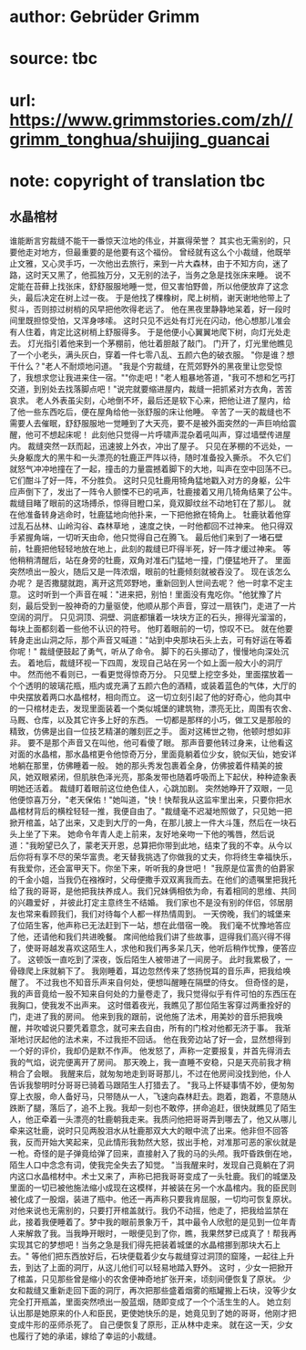 # author: Gebrüder Grimm
# source: tbc
# url: https://www.grimmstories.com/zh//grimm_tonghua/shuijing_guancai
# note: copyright of translation tbc

## 水晶棺材 

谁能断言穷裁缝不能干一番惊天泣地的伟业，并赢得荣誉？
其实也无需别的，只要他走对地方，但最重要的是他要有这个福份。
曾经就有这么个小裁缝，他既举止文雅，又心灵手巧，一次他出去旅行，来到一片大森林，由于不知方向，迷了路，这时天又黑了，他孤独万分，又无别的法子，当务之急是找张床来睡。
说不定能在苔藓上找张床，舒舒服服地睡一觉，但又害怕野兽，所以他便放弃了这念头，最后决定在树上过一夜。
于是他找了棵橡树，爬上树梢，谢天谢地他带上了熨斗，否则掠过树梢的风早把他吹得老远了。
他在黑夜里静静地呆着，好一段时间里既担惊受怕，又浑身哆嗦。
这时只见不远处有灯光在闪动，他心想那儿准会有人住着，肯定比这树梢上舒服得多。
于是他便小心翼翼地爬下树，向灯光处走去。
灯光指引着他来到一个茅棚前，他壮着胆敲了敲门。
门开了，灯光里他瞧见了一个小老头，满头灰白，穿着一件七零八乱、五颜六色的破衣服。
"你是谁？想干什么？"老人不耐烦地问道。
"我是个穷裁缝，在荒郊野外的黑夜里让您受惊了，我想求您让我进来住一宿。""你走吧！"老人粗暴地答道，"我可不想和乞丐打交道，到别处去找落脚点吧！"说完就要缩进屋内，裁缝一把抓紧对方衣角，苦苦哀求。
老人外表虽尖刻，心地倒不坏，最后还是软下心来，把他让进了屋内，给了他一些东西吃后，便在屋角给他一张舒服的床让他睡。
辛苦了一天的裁缝也不需要人去催眠，舒舒服服地一觉睡到了大天亮，要不是被外面突然的一声巨响给震醒，他可不想起床呢！
此刻他只觉得一片呼啸声混杂着吼叫声，穿过墙壁传进屋内。
裁缝突然一跃而起，迅速披上外衣，冲出了屋子。
只见在茅棚的不远处，一头身躯庞大的黑牛和一头漂亮的牡鹿正严阵以待，随时准备投入撕杀。
不久它们就怒气冲冲地撞在了一起，撞击的力量震撼着脚下的大地，叫声在空中回荡不已。
它们酣斗了好一阵，不分胜负。
这时只见牡鹿用犄角猛地戳入对方的身躯，公牛应声倒下了，发出了一阵令人颤慄不已的吼声，牡鹿接着又用几犄角结果了公牛。
裁缝目睹了眼前的这场搏杀，惊得目瞪口呆，竟双脚纹丝不动地钉在了那儿。
就在他准备转身逃命时，牡鹿猛地向他扑来，一下把他掀在犄角上。
牡鹿驮着他穿过乱石丛林、山岭沟谷、森林草地
，速度之快，一时他都回不过神来。
他只得双手紧握角端，一切听天由命，他只觉得自己在腾飞。
最后他们来到了一堵石壁前，牡鹿把他轻轻地放在地上，此刻的裁缝已吓得半死，好一阵才缓过神来。
等他稍稍清醒后，站在身旁的牡鹿，双角对准石门猛地一撞，门便猛地开了。
里面突然喷出一股火，随后又是一阵浓烟，眼前的牡鹿倾刻就被吞没了。
现在该怎么办呢？ 是否撒腿就跑，离开这荒郊野地，重新回到人世间去呢？
他一时拿不定主意。
这时听到一个声音在喊："进来把，别怕！里面没有鬼吃你。"他犹豫了片刻，最后受到一股神奇的力量驱使，他顺从那个声音，穿过一扇铁门，走进了一片空阔的洞厅。
只见洞顶、洞壁、洞底都镶着一块块方正的石头，擦得光溜溜的，每块上面都刻着一些他不认识的符号。
他盯着眼前的一切，惊叹不已。
就在他要转身走出山洞之际，那个声音又喊道："站到中央那块石头上去，可有好运在等着你呢！"
裁缝便鼓起了勇气，听从了命令。 脚下的石头挪动了，慢慢地向深处沉去。
着地后，裁缝环视一下四周，发现自己站在另一个如上面一般大小的洞厅中。
然而他不看则已，一看更觉得惊奇万分。
只见壁上挖空多处，里面摆放着一个个透明的玻璃花瓶，瓶内或充满了五颜六色的酒精，或装着蓝色的气体，大厅的中央摆放着两口水晶棺材，相向而立。
这一切立刻引起了他的好奇心，他向其中的一只棺材走去，发现里面装着一个类似城堡的建筑物，漂亮无比，周围有农舍、马厩、仓库，以及其它许多上好的东西。
一切都是那样的小巧，做工又是那般的精致，仿佛是出自一位技艺精湛的雕刻匠之手。
面对这稀世之物，他顿时想如非非。 要不是那个声音又在叫他，他可看傻了眼。
那声音要他转过身来，让他看这对面的水晶棺，那水晶棺更令他惊奇万分，里面竟躺着位少女，貌似天仙，她安详地躺在那里，仿佛睡着一般。
她的那头秀发包裹着全身，仿佛披着件精美的披风，她双眼紧闭，但肌肤色泽光亮，那条发带也随着呼吸而上下起伏，种种迹象表明她还活着。
裁缝盯着眼前这位绝色佳人，心跳加剧。
突然她睁开了双眼，一见他便惊喜万分，"老天保佑！"她叫道，"快！快帮我从这监牢里出来，只要你把水晶棺材背后的横栓轻轻一推，我便自由了。"裁缝毫不迟凝地照做了，只见她一把掀开棺盖，站了出来，又走到大厅的一角，在那儿披上一件大斗篷，然后在一块石头上坐了下来。
她命令年青人走上前来，友好地亲吻一下他的嘴唇，然后说道："我盼望已久了，蒙老天开恩，总算把你带到此地，结束了我的不幸。从今以后你将有享不尽的荣华富贵。老天替我挑选了你做我的丈夫，你将终生幸福快乐，有我爱你，还会富甲天下。你坐下来，听听我的身世吧！
"我原是位富贵的伯爵家的千金小姐，当我仍在襁褓时，父母便撒手双双离我而去。在他们的遗嘱里把我托给了我的哥哥，是他把我扶养成人。我们兄妹俩相依为命，有着相同的思维、共同的兴趣爱好
，并彼此打定主意终生不结婚。
我们家也不是没有别的伴侣，邻居朋友也常来看顾我们，我们对待每个人都一样热情周到。
一天傍晚，我们的城堡来了位陌生客，他声称已无法赶到下一站，想在此借宿一晚。
我们毫不忧豫地答应了他，还请他和我们共进晚餐。
席间他给我们讲了些故事，逗得我们高兴得不得了，使哥哥越发喜欢这陌生人，求他和我们再多呆几天，他听后稍作忧豫，便答应了。
这顿饭一直吃到了深夜，饭后陌生人被带进了一间房子。
此时我累极了，一骨碌爬上床就躺下了。
我刚睡着，耳边忽然传来了悠扬悦耳的音乐声，把我给唤醒了。
不过我也不知音乐声来自何处，便想叫醒睡在隔壁的侍女。
但奇怪的是，我的声音竟给一股不知来自何处的力量卷走了，我只觉得似乎有件可怕的东西压在我胸口，使我发不出声来。
这时借着夜光，我瞧见了那位陌生客穿过两重拴好的门，走进了我的房间。
他来到我的跟前，说他施了法术，用美妙的音乐把我唤醒，并吹嘘说只要凭着意念，就可来去自由，所有的门栓对他都无济于事。
我渐渐地讨厌起他的法术来，不过我拒不回话。
他在我旁边站了好一会，显然想得到一个好的评价，我却仍是默不作声。
他发怒了，声称一定要报复，并首先得消去我的气焰，说完便离开了房间。
那天晚上，我一直睡不安稳，只是天亮前我才稍稍合了会眼。
我醒来后，就匆匆地走到哥哥那儿，不过在他房间没找到他，仆人告诉我黎明时分哥哥已骑着马跟陌生人打猎去了。
"我马上怀疑事情不妙，便匆匆穿上衣服，命人备好马，只带随从一人，飞速向森林赶去。跑着，跑着，不意随从跌断了腿，落后了，追不上我。我却一刻也不敢停，拼命追赶，很快就瞧见了陌生人，他正牵着一头漂亮的牡鹿朝我走来。我质问他把哥哥弄到哪去了，他又从哪儿牵来这牡鹿，说时只见两股泪水从牡鹿那双大大的眼中流了出来。他非但不回答我，反而开始大笑起来，见此情形我勃然大怒，拔出手枪，对准那可恶的家伙就是一枪。奇怪的是子弹竟给弹了回来，直接射入了我的马的头颅。我吓昏跌倒在地，陌生人口中念念有词，使我完全失去了知觉。
"当我醒来时，发现自己竟躺在了洞内这口水晶棺材中。术士又来了，声称已把我哥哥变成了一头牡鹿。我们的城堡及里面的一切已被他施法缩小成现在这模样，并被装在另一个水晶棺内。我的臣民则被化成了一股烟，装进了瓶中。他还一再声称只要我肯屈服，一切均可恢复原状。对他来说也无需别的，只要打开棺盖就行。我仍不动摇，他走了，把我给监禁在此，接着我便睡着了。梦中我的眼前景象万千，其中最令人欣慰的是见到一位年青人来解救了我。当我睁开眼时，一眼便见到了你，瞧，我果然梦已成真了！帮我再实现其它的梦想吧！当务之急是我们得先把装着城堡的水晶棺挪到那块大石上去。"
等他们把东西放好后，石块便载着少女与裁缝穿过洞顶的窟隆，一起往上升去，到达了上面的洞厅，从这儿他们可以轻易地踏入野外。
这时
，少女一把掀开了棺盖，只见那些曾是缩小的农舍便神奇地扩张开来，顷刻间便恢复了原状。
少女和裁缝又重新走回下面的洞厅，再次把那些盛着烟雾的瓶罐搬上石块，没等少女完全打开瓶盖，里面突然喷出一股蓝烟，随即变成了一个个活生生的人。
她立刻认出那是她原来的仆人和臣民，更使她快乐的是，她竟见到了她的哥哥，他刚才把变成牛形的巫师杀死了。
自己便恢复了原形，正从林中走来。
就在这一天，少女也履行了她的承诺，嫁给了幸运的小裁缝。
